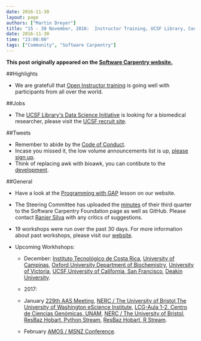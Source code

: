 ```yaml
---
date: 2016-11-30
layout: page
authors: ["Martin Dreyer"]
title: "15 - 30 November, 2016:  Instructor Training, UCSF Library, Code of Conduct, Announcement List, Steering Committee minutes."
date: 2016-11-30
time: "23:00:00"
tags: ["Community", "Software Carpentry"]
---
```


<p><b>This post originally appeared on the <a href="https://software-carpentry.org/">Software Carpentry website.</a></b></p>

##Highlights
* We are gratefull that [Open Instructor training]({{site.baseurl}}/blog/2016/11/open-instructor-training.html) is going well with participants from all over the world.


##Jobs
* The [UCSF Library's Data Science Initiative]({{site.baseurl}}/blog/2016/11/ucsf-is-hiring.html) is looking for a biomedical researcher, please visit the [UCSF recruit site](https://aprecruit.ucsf.edu/apply/JPF01144).

##Tweets
* Remember to abide by the [Code of Conduct](https://software-carpentry.org/conduct/).
* Incase you missed it, the low volume announcements list is up, [please sign up](http://software-carpentry.us14.list-manage.com/subscribe?u=46d7513c798c6bd41e5f58f4a&id=50c3e6d6fe).
* Think of replacing awk with bioawk, you can contibute to the [development](https://github.com/lh3/bioawk).


##General
* Have a look at the [Programming with GAP]({{site.baseurl}}/blog/2016/11/gap-lesson.html) lesson on our website.
* The Steering Committee has uploaded the [minutes]({{site.baseurl}}/blog/2016/11/steering-committee-minutes.html) of their third quarter to the Software Carpentry Foundation page as well as GitHub. Please contact [Ranier Silva](mailto:raniere@rgaics.com) with any critics of suggestions.

* 19 workshops were run over the past 30 days. For more information about past workshops, please visit our [website]({{site.baseurl}}/workshops/past/). 
* Upcoming Workhshops:

  * December:
	[Instituto Tecnológico de Costa Rica](https://idigbio.github.io/2016-12-03-tdwg-costa-rica/), [University of Campinas](https://boccaff.github.io/2016-12-05-unicamp/), [Oxford University Department of Biochemistry](https://anenadic.github.io/2016-12-05-oxford/), [University of Victoria](https://jpwrobinson.github.io/2016-12-07/), [UCSF](https://michberr.github.io/2016-12-09-UCSF-R/),[University of California, San Francisco](https://darencard.github.io/2016-12-09-ucsf_Python/), [Deakin University](https://intersectaustralia.github.io/2016-12-12-Deakin/).

  * 2017:
  * January
  	[229th AAS Meeting](https://abostroem.github.io/2017-01-03-aas/), [NERC / The University of Bristol](https://andreww.github.io/2017-01-04-bristol/),[The University of Washington eScience Institute](https://uwescience.github.io/2017-01-09-uw/), [LCG-Aula 1-2, Centro de Ciencias Genómicas, UNAM](https://jnandez.github.io/2017-01-16-ccg-unam/), [NERC / The University of Bristol](https://andreww.github.io/2017-01-18-bristol/), [ResBaz Hobart, Python Stream](https://datasciencehobart.github.io/2017-01-31-resbaztas-python/), [ResBaz Hobart, R Stream](https://datasciencehobart.github.io/2017-01-31-resbaztas-r/).

  * February
  	[AMOS / MSNZ Conference](https://damienirving.github.io/2017-02-05-amos/).